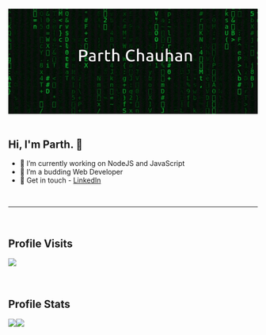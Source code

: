 ![image](https://github.com/parthchauhan981104/parthchauhan981104/blob/master/matrix2.gif)
<br><br>
<p align="center">
  <h2>Hi, I'm Parth. 👋</h2>
  <div>
  <ul>
  <li>🔭 I’m currently working on NodeJS and JavaScript</li>
  <li>🌱 I’m a budding Web Developer</li>
  <li>🔆 Get in touch - <a href="https://www.linkedin.com/in/parth11chauhan">LinkedIn</a> </li>
  </ul>
  </div>
</p>
<br>
<hr>
<br>
<p align="center"> 
  <h2>Profile Visits</h2>
  <img src="https://profile-counter.glitch.me/parthchauhan981104/count.svg" />
</p>
<br>
<h2>Profile Stats</h2>
<a href="https://github.com/anuraghazra/github-readme-stats">
  <img align="left" src="https://github-readme-stats.vercel.app/api/top-langs/?username=parthchauhan981104&theme=synthwave" />
</a>
<a href="https://github.com/anuraghazra/convoychat">
  <img align="left" src="https://github-readme-stats.vercel.app/api?username=parthchauhan981104&show_icons=true&theme=synthwave&count_private=true" />
</a>
